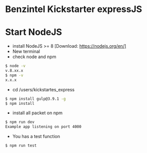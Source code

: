 # Benzintel Kickstarter expressJS
# Start NodeJS

  - install NodeJS >= 8 [Download: https://nodejs.org/en/]
  - New terminal 
  - check node and npm
```sh
$ node -v
v.8.xx.x
$ npm -v
x.x.x
```

- cd /users/kickstartes_express
```sh
$ npm install gulp@3.9.1 -g
$ npm install
```
- install all packet on npm
```sh
$ npm run dev
Example app listening on port 4000
```
- You has a test function 
```
$ npm run test
```

